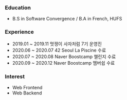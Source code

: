 ### Education
- B.S in Software Convergence / B.A in French, HUFS

### Experience
- 2019.01 ~ 2019.11 멋쟁이 사자처럼 7기 운영진
- 2020.06 ~ 2020.07 42 Seoul La Piscine 수료
- 2020.07 ~ 2020.08 Naver Boostcamp 챌린지 수료
- 2020.09 ~ 2020.12 Naver Boostcamp 멤버쉽 수료

### Interest
- Web Frontend
- Web Backend
